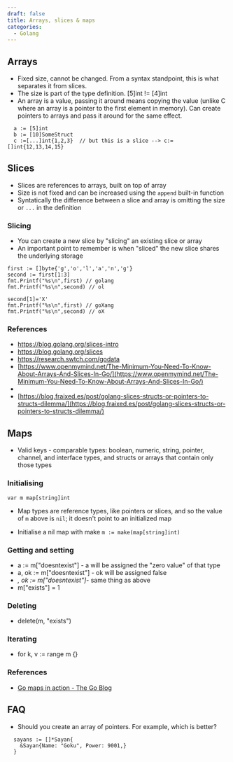 ```yaml
---
draft: false
title: Arrays, slices & maps
categories:
  - Golang
---
```


## Arrays

- Fixed size, cannot be changed. From a syntax standpoint, this is what separates it from slices.
- The size is part of the type definition. [5]int != [4]int
- An array is a value, passing it around means copying the value (unlike C where an array is a pointer to the first element in memory). Can create pointers to arrays and pass it around for the same effect.

```golang
  a := [5]int
  b := [10]SomeStruct
  c :=[...]int{1,2,3}  // but this is a slice --> c:=[]int{12,13,14,15}
```

## Slices

- Slices are references to arrays, built on top of array
- Size is not fixed and can be increased using the `append` built-in function 
- Syntatically the difference between a slice and array is omitting the size or `...` in the definition

### Slicing
- You can create a new slice  by "slicing" an existing slice or array
- An important point to remember is when "sliced" the new slice shares the underlying storage

```golang
first := []byte{'g','o','l','a','n','g'}
second := first[1:3]
fmt.Printf("%s\n",first) // golang
fmt.Printf("%s\n",second) // ol

second[1]='X'
fmt.Printf("%s\n",first) // goXang
fmt.Printf("%s\n",second) // oX
```
### References 
 - https://blog.golang.org/slices-intro
 - https://blog.golang.org/slices
 - https://research.swtch.com/godata
 - [https://www.openmymind.net/The-Minimum-You-Need-To-Know-About-Arrays-And-Slices-In-Go/](https://www.openmymind.net/The-Minimum-You-Need-To-Know-About-Arrays-And-Slices-In-Go/)
- 
- [https://blog.fraixed.es/post/golang-slices-structs-or-pointers-to-structs-dilemma/](https://blog.fraixed.es/post/golang-slices-structs-or-pointers-to-structs-dilemma/)

## Maps
- Valid keys - comparable types:  boolean, numeric, string, pointer, channel, and interface types, and structs or arrays that contain only those types

### Initialising

```golang
var m map[string]int
```

- Map types are reference types, like pointers or slices, and so the value of `m` above is `nil`; it doesn't point to an initialized map

- Initialise a nil map with make `m := make(map[string]int)`

### Getting and setting
  - a := m["doesntexist"] - a will be assigned the "zero value" of that type
  - a, ok := m["doesntexist"] - ok will be assigned false
  - _, ok := m["doesntexist"]_- same thing as above
  - m["exists"] = 1

### Deleting
  - delete(m, "exists")

### Iterating
  - for k, v := range m {}

### References 
- [Go maps in action - The Go Blog](https://blog.golang.org/maps)

## FAQ
- Should you create an array of pointers. For example, which is better?
```golang  
  sayans := []*Sayan{
    &Sayan{Name: "Goku", Power: 9001,}
  }
```
